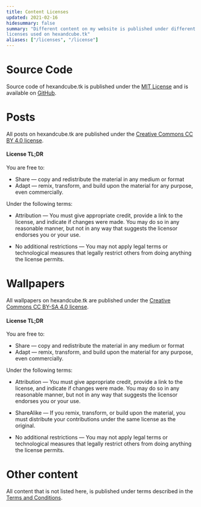```yaml
---
title: Content Licenses
updated: 2021-02-16
hidesummary: false
summary: "Different content on my website is published under different terms. This page lists all content
licenses used on hexandcube.tk"
aliases: ["/licenses", "/license"]
---
```


# Source Code

Source code of hexandcube.tk is published under the [MIT License](https://github.com/hexandcube/hexandcube.tk/blob/master/LICENSE.md) and is available on [GitHub](https://github.com/hexandcube/hexandcube.tk).

# Posts

All posts on hexandcube.tk are published under the [Creative Commons CC BY 4.0 license](https://creativecommons.org/licenses/by/4.0/legalcode).

#### License TL;DR

You are free to:

- Share — copy and redistribute the material in any medium or format
- Adapt — remix, transform, and build upon the material
for any purpose, even commercially. 

Under the following terms:

- Attribution — You must give appropriate credit, provide a link to the license, and indicate if changes were made. You may do so in any reasonable manner, but not in any way that suggests the licensor endorses you or your use.

- No additional restrictions — You may not apply legal terms or technological measures that legally restrict others from doing anything the license permits.

# Wallpapers

All wallpapers on hexandcube.tk are published under the [Creative Commons CC BY-SA 4.0 license](https://creativecommons.org/licenses/by-sa/4.0/legalcode).

#### License TL;DR

You are free to:

- Share — copy and redistribute the material in any medium or format
- Adapt — remix, transform, and build upon the material
for any purpose, even commercially. 

Under the following terms:

- Attribution — You must give appropriate credit, provide a link to the license, and indicate if changes were made. You may do so in any reasonable manner, but not in any way that suggests the licensor endorses you or your use.

- ShareAlike — If you remix, transform, or build upon the material, you must distribute your contributions under the same license as the original.

- No additional restrictions — You may not apply legal terms or technological measures that legally restrict others from doing anything the license permits.


# Other content 

All content that is not listed here, is published under terms described in the [Terms and Conditions](/pages/terms).
